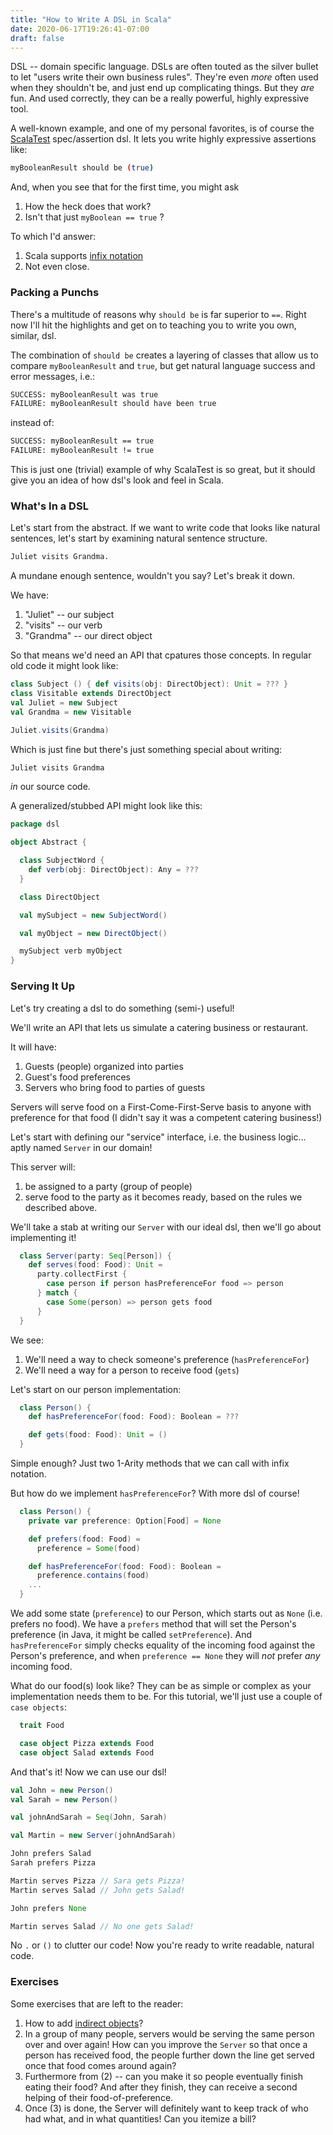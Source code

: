 ```yaml
---
title: "How to Write A DSL in Scala"
date: 2020-06-17T19:26:41-07:00
draft: false
---
```


DSL -- domain specific language. DSLs are often touted as the silver bullet to let "users write their own business rules". They're even *more* often used when they shouldn't be, and just end up complicating things. But they _are_ fun. And used correctly, they can be a really powerful, highly expressive tool.

A well-known example, and one of my personal favorites, is of course the [ScalaTest](https://www.scalatest.org/) spec/assertion dsl. It lets you write highly expressive assertions like:

```bash
myBooleanResult should be (true)
```

And, when you see that for the first time, you might ask

1. How the heck does that work?
2. Isn't that just `myBoolean == true` ?

To which I'd answer:

1. Scala supports [infix notation](https://docs.scala-lang.org/style/method-invocation.html)
2. Not even close.

### Packing a Punchs

There's a multitude of reasons why `should be` is far superior to `==`. Right now I'll hit the highlights and get on to teaching you to write you own, similar, dsl.

The combination of `should be` creates a layering of classes that allow us to compare `myBooleanResult` and `true`, but get natural language success and error messages, i.e.:

```bash
SUCCESS: myBooleanResult was true
FAILURE: myBooleanResult should have been true
```

instead of:

```bash
SUCCESS: myBooleanResult == true
FAILURE: myBooleanResult != true
```

This is just one (trivial) example of why ScalaTest is so great, but it should give you an idea of how dsl's look and feel in Scala.

### What's In a DSL

Let's start from the abstract. If we want to write code that looks like natural sentences, let's start by examining natural sentence structure.

```bash
Juliet visits Grandma.
```

A mundane enough sentence, wouldn't you say? Let's break it down.

We have:

1. "Juliet" -- our subject
2. "visits" -- our verb
3. "Grandma" -- our direct object

So that means we'd need an API that cpatures those concepts. In regular old code it might look like:

```scala
class Subject () { def visits(obj: DirectObject): Unit = ??? }
class Visitable extends DirectObject
val Juliet = new Subject
val Grandma = new Visitable

Juliet.visits(Grandma)
```

Which is just fine but there's just something special about writing:

```scala
Juliet visits Grandma
```

_in_ our source code.

A generalized/stubbed API might look like this:

```scala
package dsl

object Abstract {

  class SubjectWord {
    def verb(obj: DirectObject): Any = ???
  }

  class DirectObject

  val mySubject = new SubjectWord()

  val myObject = new DirectObject()

  mySubject verb myObject
}
```

### Serving It Up

Let's try creating a dsl to do something (semi-) useful!

We'll write an API that lets us simulate a catering business or restaurant.

It will have:

1. Guests (people) organized into parties
2. Guest's food preferences
3. Servers who bring food to parties of guests

Servers will serve food on a First-Come-First-Serve basis to anyone with preference for that food (I didn't say it was a competent catering business!)

Let's start with defining our "service" interface, i.e. the business logic... aptly named `Server` in our domain!

This server will:

1. be assigned to a party (group of people)
2. serve food to the party as it becomes ready, based on the rules we described above.

We'll take a stab at writing our `Server` with our ideal dsl, then we'll go about implementing it!

```scala
  class Server(party: Seq[Person]) {
    def serves(food: Food): Unit =
      party.collectFirst {
        case person if person hasPreferenceFor food => person
      } match {
        case Some(person) => person gets food
      }
  }
```

We see:

1. We'll need a way to check someone's preference (`hasPreferenceFor`)
2. We'll need a way for a person to receive food (`gets`)

Let's start on our person implementation:

```scala
  class Person() {
    def hasPreferenceFor(food: Food): Boolean = ???

    def gets(food: Food): Unit = ()
  }
```

Simple enough? Just two 1-Arity methods that we can call with infix notation.

But how do we implement `hasPreferenceFor`? With more dsl of course!

```scala
  class Person() {
    private var preference: Option[Food] = None

    def prefers(food: Food) =
      preference = Some(food)

    def hasPreferenceFor(food: Food): Boolean =
      preference.contains(food)
    ...
  }
```

We add some state (`preference`) to our Person, which starts out as `None` (i.e. prefers no food). We have a `prefers` method that will set the Person's preference (in Java, it might be called `setPreference`). And `hasPreferenceFor` simply checks equality of the incoming food against the Person's preference, and when `preference == None` they will _not_ prefer _any_ incoming food.

What do our food(s) look like? They can be as simple or complex as your implementation needs them to be. For this tutorial, we'll just use a couple of `case objects`: 

```scala
  trait Food

  case object Pizza extends Food
  case object Salad extends Food
```

And that's it! Now we can use our dsl!

```scala
val John = new Person()
val Sarah = new Person()

val johnAndSarah = Seq(John, Sarah)

val Martin = new Server(johnAndSarah)

John prefers Salad
Sarah prefers Pizza

Martin serves Pizza // Sara gets Pizza!
Martin serves Salad // John gets Salad!

John prefers None

Martin serves Salad // No one gets Salad!
```

No `.` or `()` to clutter our code! Now you're ready to write readable, natural code.


### Exercises

Some exercises that are left to the reader:

1. How to add [indirect objects](https://examples.yourdictionary.com/indirect-object-examples.html)?
2. In a group of many people, servers would be serving the same person over and over again! How can you improve the `Server` so that once a person has received food, the people further down the line get served once that food comes around again?
3. Furthermore from (2) -- can you make it so people eventually finish eating their food? And after they finish, they can receive a second helping of their food-of-preference.
4. Once (3) is done, the Server will definitely want to keep track of who had what, and in what quantities! Can you itemize a bill?
